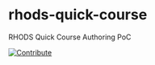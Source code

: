 # rhods-quick-course
RHODS Quick Course Authoring PoC

[![Contribute](https://www.eclipse.org/che/contribute.svg)](https://https://devspaces.apps.sandbox-m3.1530.p1.openshiftapps.com/#https://github.com/rsriniva/rhods-quick-course)
